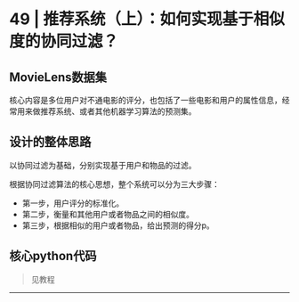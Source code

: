 # 49 | 推荐系统（上）：如何实现基于相似度的协同过滤？

## MovieLens数据集

核心内容是多位用户对不通电影的评分，也包括了一些电影和用户的属性信息，经常用来做推荐系统、或者其他机器学习算法的预测集。

## 设计的整体思路

以协同过滤为基础，分别实现基于用户和物品的过滤。

根据协同过滤算法的核心思想，整个系统可以分为三大步骤：

* 第一步，用户评分的标准化。
* 第二步，衡量和其他用户或者物品之间的相似度。
* 第三步，根据相似的用户或者物品，给出预测的得分p。

##  核心python代码

>见教程


*******


